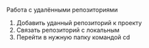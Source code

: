 Работа с удалёнными репозиториями
1. Добавить уданный репозиторий к проекту
3. Связать репозиторий с локальным
3. Перейти в нужную папку командой cd
